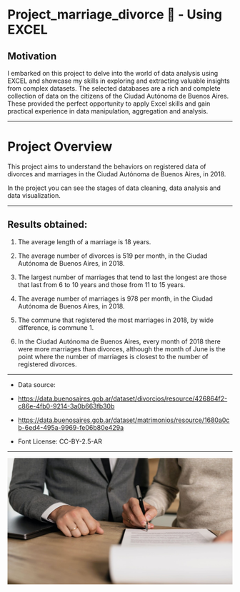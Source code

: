 # Project_marriage_divorce 💍 - Using EXCEL

## Motivation
I embarked  on this project to delve into the world of data analysis using EXCEL and showcase my skills in exploring and extracting valuable insights from complex datasets. The selected databases are a rich and complete collection of data on the citizens of the Ciudad Autónoma de Buenos Aires. These provided the perfect opportunity to apply Excel skills and gain practical experience in data manipulation, aggregation and analysis.

--------------------------------------------------------------------------------------------------

# Project Overview

This project aims to understand the behaviors on registered data of divorces and marriages in the Ciudad Autónoma de Buenos Aires, in 2018.

In the project you can see the stages of data cleaning, data analysis and data visualization.

--------------------------------------------------------------------------------------------------

## Results obtained:

1)	The average length of a marriage is 18 years.

2)	The average number of divorces is 519 per month, in the Ciudad Autónoma de Buenos Aires, in 2018.

3)  The largest number of marriages that tend to last the longest are those that last from 6 to 10 years and those from 11 to 15 years.

4)  The average number of marriages is 978 per month, in the Ciudad Autónoma de Buenos Aires, in 2018.

5)  The commune that registered the most marriages in 2018, by wide difference, is commune 1.

6)  In the Ciudad Autónoma de Buenos Aires, every month of 2018 there were more marriages than divorces, although the month of June is the point where the number of marriages is closest to the number of registered divorces.

--------------------------------------------------------------------------------------------------

* Data source: 

- https://data.buenosaires.gob.ar/dataset/divorcios/resource/426864f2-c86e-4fb0-9214-3a0b663fb30b
- https://data.buenosaires.gob.ar/dataset/matrimonios/resource/1680a0cb-6ed4-495a-9969-fe06b80e429a

- Font License: CC-BY-2.5-AR

--------------------------------------------------------------------------------------------------

![alt text](imagen_doc.jpg)

